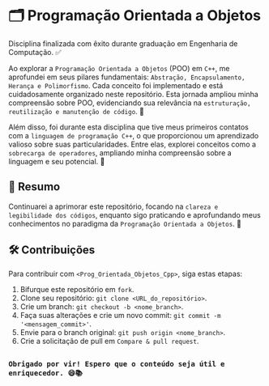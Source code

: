 # 🗂️ Programação Orientada a Objetos

Disciplina finalizada com êxito durante graduação em Engenharia de Computação. ✅

Ao explorar a `Programação Orientada a Objetos` (POO) em `C++`, me aprofundei em seus pilares fundamentais: `Abstração, Encapsulamento, Herança e Polimorfismo`. Cada conceito foi implementado e está cuidadosamente organizado neste repositório. Esta jornada ampliou minha compreensão sobre POO, evidenciando sua relevância na `estruturação, reutilização e manutenção de código`. 🧩

Além disso, foi durante esta disciplina que tive meus primeiros contatos com a `linguagem de programação C++`, o que proporcionou um aprendizado valioso sobre suas particularidades. Entre elas, explorei conceitos como a `sobrecarga de operadores`, ampliando minha compreensão sobre a linguagem e seu potencial. 🚀

## 📑 Resumo

Continuarei a aprimorar este repositório, focando na `clareza e legibilidade dos códigos`, enquanto sigo praticando e aprofundando meus conhecimentos no paradigma da `Programação Orientada a Objetos`. 📝

## 🛠️ Contribuições

Para contribuir com `<Prog_Orientada_Objetos_Cpp>`, siga estas etapas:

1. Bifurque este repositório em `fork`.
2. Clone seu repositório: `git clone <URL_do_repositório>`.
3. Crie um branch: `git checkout -b <nome_branch>`.
4. Faça suas alterações e crie um novo commit: `git commit -m '<mensagem_commit>'`.
5. Envie para o branch original: `git push origin <nome_branch>`.
6. Crie a solicitação de pull em `Compare & pull request`.

##
### `Obrigado por vir! Espero que o conteúdo seja útil e enriquecedor. 😄📚`